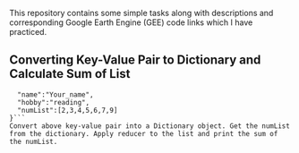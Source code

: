 This repository contains some simple tasks along with descriptions and corresponding Google Earth Engine (GEE) code links which I have practiced.
## Converting Key-Value Pair to Dictionary and Calculate Sum of List
```{
  "name":"Your_name",
  "hobby":"reading",
  "numList":[2,3,4,5,6,7,9]
}```
Convert above key-value pair into a Dictionary object. Get the numList from the dictionary. Apply reducer to the list and print the sum of the numList.


